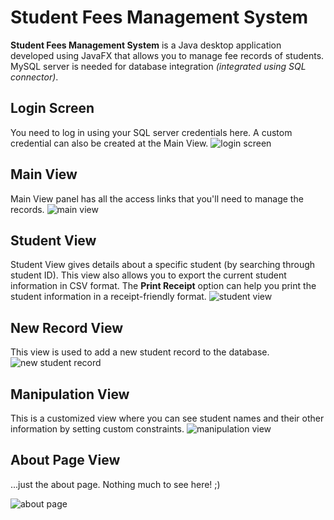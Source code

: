 # Student Fees Management System
__Student Fees Management System__ is a Java desktop application developed using JavaFX that allows you to manage fee records of students. 
MySQL server is needed for database integration *(integrated using SQL connector)*.

## Login Screen
You need to log in using your SQL server credentials here. A custom credential can also be created at the Main View.
![login screen](https://i.imgur.com/2pyeCEe.jpg)

## Main View
Main View panel has all the access links that you'll need to manage the records.
![main view](https://i.imgur.com/uCmy5Fe.jpg)

## Student View
Student View gives details about a specific student (by searching through student ID). This view also allows you to export the current student information in CSV format. The __Print Receipt__ option can help you print the student information in a receipt-friendly format.
![student view](https://i.imgur.com/txifdO9.jpg)

## New Record View
This view is used to add a new student record to the database.
![new student record](https://i.imgur.com/duZh9Wr.jpg)

## Manipulation View
This is a customized view where you can see student names and their other information by setting custom constraints.
![manipulation view](https://i.imgur.com/Qobb15B.jpg)

## About Page View
...just the about page. Nothing much to see here! ;)

![about page](https://i.imgur.com/icUpH9W.jpg)

